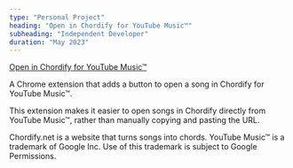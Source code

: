 ```yaml
---
type: "Personal Project"
heading: "Open in Chordify for YouTube Music™"
subheading: "Independent Developer"
duration: "May 2023"
---
```


[Open in Chordify for YouTube Music™](https://chrome.google.com/webstore/detail/open-in-chordify-for-yout/efdbgeighcgfdlbmgnagndlpjccihpdl)

A Chrome extension that adds a button to open a song in Chordify for YouTube Music™.

This extension makes it easier to open songs in Chordify directly from YouTube Music™, rather than manually copying and pasting the URL.

Chordify.net is a website that turns songs into chords. YouTube Music™ is a trademark of Google Inc. Use of this trademark is subject to Google Permissions.